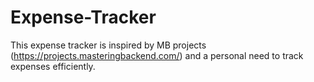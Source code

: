 # Expense-Tracker
This expense tracker is inspired by MB projects (https://projects.masteringbackend.com/) and a personal need to track expenses efficiently.
